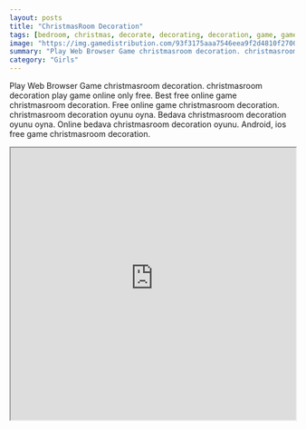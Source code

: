 ```yaml
---
layout: posts
title: "ChristmasRoom Decoration"
tags: [bedroom, christmas, decorate, decorating, decoration, game, games, girl, html5, mobile, room, christmasroom, living, sitting, free, online, games, oyna, game, free, games, play, play, games]
image: "https://img.gamedistribution.com/93f3175aaa7546eea9f2d4810f270010.jpg"
summary: "Play Web Browser Game christmasroom decoration. christmasroom decoration play game online only free. Best free online game christmasroom decoration. Free online game christmasroom decoration. christmasroom decoration oyunu oyna. Bedava christmasroom decoration oyunu oyna. Online bedava christmasroom decoration oyunu. Android, ios free game christmasroom decoration."
category: "Girls"
---
```


Play Web Browser Game christmasroom decoration. christmasroom decoration play game online only free. Best free online game christmasroom decoration. Free online game christmasroom decoration. christmasroom decoration oyunu oyna. Bedava christmasroom decoration oyunu oyna. Online bedava christmasroom decoration oyunu. Android, ios free game christmasroom decoration.

<iframe width="100%" height="480px;" src="https://html5.gamedistribution.com/93f3175aaa7546eea9f2d4810f270010/"></iframe>